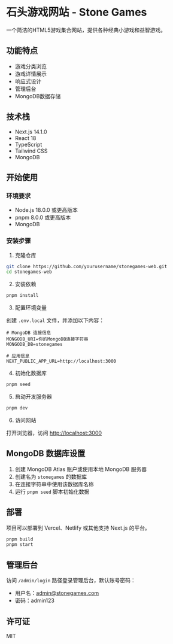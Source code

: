 # 石头游戏网站 - Stone Games

一个简洁的HTML5游戏集合网站，提供各种经典小游戏和益智游戏。

## 功能特点

- 游戏分类浏览
- 游戏详情展示
- 响应式设计
- 管理后台
- MongoDB数据存储

## 技术栈

- Next.js 14.1.0
- React 18
- TypeScript
- Tailwind CSS
- MongoDB

## 开始使用

### 环境要求

- Node.js 18.0.0 或更高版本
- pnpm 8.0.0 或更高版本
- MongoDB

### 安装步骤

1. 克隆仓库

```bash
git clone https://github.com/yourusername/stonegames-web.git
cd stonegames-web
```

2. 安装依赖

```bash
pnpm install
```

3. 配置环境变量

创建 `.env.local` 文件，并添加以下内容：

```
# MongoDB 连接信息
MONGODB_URI=你的MongoDB连接字符串
MONGODB_DB=stonegames

# 应用信息
NEXT_PUBLIC_APP_URL=http://localhost:3000
```

4. 初始化数据库

```bash
pnpm seed
```

5. 启动开发服务器

```bash
pnpm dev
```

6. 访问网站

打开浏览器，访问 [http://localhost:3000](http://localhost:3000)

## MongoDB 数据库设置

1. 创建 MongoDB Atlas 账户或使用本地 MongoDB 服务器
2. 创建名为 `stonegames` 的数据库
3. 在连接字符串中使用该数据库名称
4. 运行 `pnpm seed` 脚本初始化数据

## 部署

项目可以部署到 Vercel、Netlify 或其他支持 Next.js 的平台。

```bash
pnpm build
pnpm start
```

## 管理后台

访问 `/admin/login` 路径登录管理后台，默认账号密码：

- 用户名：admin@stonegames.com
- 密码：admin123

## 许可证

MIT 